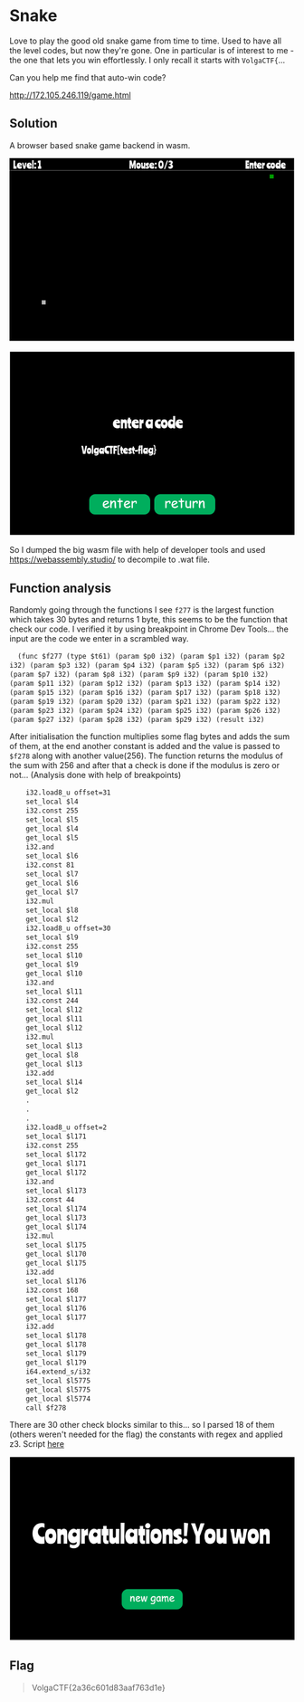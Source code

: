 # Snake

Love to play the good old snake game from time to time. Used to have all the level codes, but now they're gone. One in particular is of interest to me - the one that lets you win effortlessly. I only recall it starts with `VolgaCTF{`...

Can you help me find that auto-win code?

http://172.105.246.119/game.html

## Solution
A browser based snake game backend in wasm.

<p align="center"><img src="init_game.png"></p>

<p align="center"><img src="enter_code.png"></p>

So I dumped the big wasm file with help of developer tools and used https://webassembly.studio/ to decompile to .wat file.

## Function analysis
Randomly going through the functions I see `f277` is the largest function which takes 30 bytes and returns 1 byte, this seems to be the function that check our code. I verified it by using breakpoint in Chrome Dev Tools... the input are the code we enter in a scrambled way.
```
  (func $f277 (type $t61) (param $p0 i32) (param $p1 i32) (param $p2 i32) (param $p3 i32) (param $p4 i32) (param $p5 i32) (param $p6 i32) (param $p7 i32) (param $p8 i32) (param $p9 i32) (param $p10 i32) (param $p11 i32) (param $p12 i32) (param $p13 i32) (param $p14 i32) (param $p15 i32) (param $p16 i32) (param $p17 i32) (param $p18 i32) (param $p19 i32) (param $p20 i32) (param $p21 i32) (param $p22 i32) (param $p23 i32) (param $p24 i32) (param $p25 i32) (param $p26 i32) (param $p27 i32) (param $p28 i32) (param $p29 i32) (result i32)
```
After initialisation the function multiplies some flag bytes and adds the sum of them, at the end another constant is added and the value is passed to `$f278` along with another value(256). The function returns the modulus of the sum with 256 and after that a check is done if the modulus is zero or not... (Analysis done with help of breakpoints)
```
    i32.load8_u offset=31
    set_local $l4
    i32.const 255
    set_local $l5
    get_local $l4
    get_local $l5
    i32.and
    set_local $l6
    i32.const 81
    set_local $l7
    get_local $l6
    get_local $l7
    i32.mul
    set_local $l8
    get_local $l2
    i32.load8_u offset=30
    set_local $l9
    i32.const 255
    set_local $l10
    get_local $l9
    get_local $l10
    i32.and
    set_local $l11
    i32.const 244
    set_local $l12
    get_local $l11
    get_local $l12
    i32.mul
    set_local $l13
    get_local $l8
    get_local $l13
    i32.add
    set_local $l14
    get_local $l2
    .
    .
    .
    i32.load8_u offset=2
    set_local $l171
    i32.const 255
    set_local $l172
    get_local $l171
    get_local $l172
    i32.and
    set_local $l173
    i32.const 44
    set_local $l174
    get_local $l173
    get_local $l174
    i32.mul
    set_local $l175
    get_local $l170
    get_local $l175
    i32.add
    set_local $l176
    i32.const 168
    set_local $l177
    get_local $l176
    get_local $l177
    i32.add
    set_local $l178
    get_local $l178
    set_local $l179
    get_local $l179
    i64.extend_s/i32
    set_local $l5775
    get_local $l5775
    get_local $l5774
    call $f278
```

There are 30 other check blocks similar to this... so I parsed 18 of them (others weren't needed for the flag) the constants with regex and applied z3. Script [here](./solve.py)

<p align="center"><img src="won.png"></p>

## Flag
> VolgaCTF{2a36c601d83aaf763d1e}